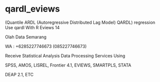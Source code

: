 # qardl_eviews
(Quantile ARDL (Autoregressive Distributed Lag Model) QARDL) regression Use qardl With R Eviews 14

Olah Data Semarang

WA : +6285227746673 (085227746673)

Receive Statistical Analysis Data Processing Services Using

SPSS, AMOS, LISREL, Frontier 4.1, EVIEWS, SMARTPLS, STATA

DEAP 2.1, ETC
